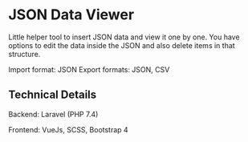 # JSON Data Viewer

Little helper tool to insert JSON data and view it one by one. 
You have options to edit the data inside the JSON and also delete items 
in that structure. 

Import format: JSON
Export formats: JSON, CSV

## Technical Details

Backend: Laravel (PHP 7.4)

Frontend: VueJs, SCSS, Bootstrap 4 
